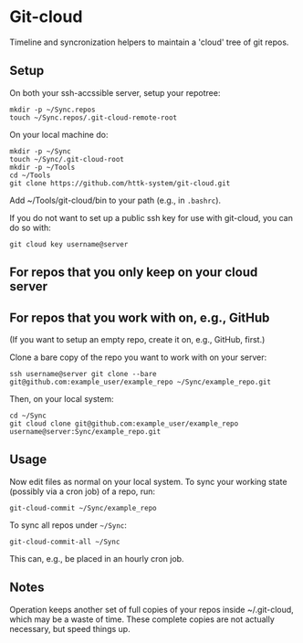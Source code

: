 # Git-cloud

Timeline and syncronization helpers to maintain a 'cloud' tree of git repos.

## Setup

On both your ssh-accssible server, setup your repotree:
```
mkdir -p ~/Sync.repos
touch ~/Sync.repos/.git-cloud-remote-root
```

On your local machine do:
```
mkdir -p ~/Sync
touch ~/Sync/.git-cloud-root
mkdir -p ~/Tools
cd ~/Tools
git clone https://github.com/httk-system/git-cloud.git
```
Add ~/Tools/git-cloud/bin to your path (e.g., in `.bashrc`).

If you do not want to set up a public ssh key for use with git-cloud, you can do so with:
```
git cloud key username@server
```

## For repos that you only keep on your cloud server

## For repos that you work with on, e.g., GitHub

(If you want to setup an empty repo, create it on, e.g., GitHub, first.)

Clone a bare copy of the repo you want to work with on your server:
```
ssh username@server git clone --bare git@github.com:example_user/example_repo ~/Sync/example_repo.git
```
Then, on your local system:
```
cd ~/Sync
git cloud clone git@github.com:example_user/example_repo username@server:Sync/example_repo.git
```

## Usage

Now edit files as normal on your local system. To sync your working state (possibly via a cron job) of a repo, run:
```
git-cloud-commit ~/Sync/example_repo
```

To sync all repos under `~/Sync`:
```
git-cloud-commit-all ~/Sync
```
This can, e.g., be placed in an hourly cron job.

## Notes

Operation keeps another set of full copies of your repos inside ~/.git-cloud, which may be a waste of time.
These complete copies are not actually necessary, but speed things up.
